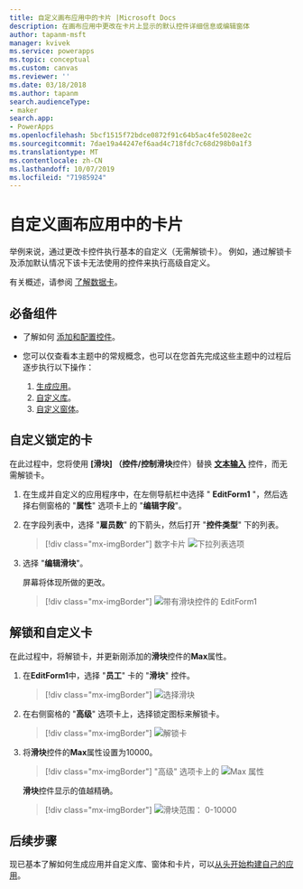 ```yaml
---
title: 自定义画布应用中的卡片 |Microsoft Docs
description: 在画布应用中更改在卡片上显示的默认控件详细信息或编辑窗体
author: tapanm-msft
manager: kvivek
ms.service: powerapps
ms.topic: conceptual
ms.custom: canvas
ms.reviewer: ''
ms.date: 03/18/2018
ms.author: tapanm
search.audienceType:
- maker
search.app:
- PowerApps
ms.openlocfilehash: 5bcf1515f72bdce0872f91c64b5ac4fe5028ee2c
ms.sourcegitcommit: 7dae19a44247ef6aad4c718fdc7c68d298b0a1f3
ms.translationtype: MT
ms.contentlocale: zh-CN
ms.lasthandoff: 10/07/2019
ms.locfileid: "71985924"
---
```

# <a name="customize-a-card-in-a-canvas-app"></a>自定义画布应用中的卡片

举例来说，通过更改卡控件执行基本的自定义（无需解锁卡）。 例如，通过解锁卡及添加默认情况下该卡无法使用的控件来执行高级自定义。

有关概述，请参阅 [了解数据卡](working-with-cards.md)。

## <a name="prerequisites"></a>必备组件

- 了解如何 [添加和配置控件](add-configure-controls.md)。
- 您可以仅查看本主题中的常规概念，也可以在您首先完成这些主题中的过程后逐步执行以下操作：

    1. [生成应用](data-platform-create-app.md)。
    1. [自定义库](customize-layout-sharepoint.md)。
    1. [自定义窗体](customize-forms-sharepoint.md)。

## <a name="customize-a-locked-card"></a>自定义锁定的卡

在此过程中，您将使用 **[滑块] （控件/控制滑块**控件）替换 **[文本输入](controls/control-text-input.md)** 控件，而无需解锁卡。

1. 在生成并自定义的应用程序中，在左侧导航栏中选择 " **EditForm1** "，然后选择右侧窗格的 "**属性**" 选项卡上的 "**编辑字段**"。

1. 在字段列表中，选择 "**雇员数**" 的下箭头，然后打开 "**控件类型**" 下的列表。

    > [!div class="mx-imgBorder"]
    > 数字卡片 ![下拉列表选项](./media/customize-card/card-selector.png)

1. 选择 "**编辑滑块**"。

    屏幕将体现所做的更改。

    > [!div class="mx-imgBorder"]
    > ![带有滑块控件的 EditForm1](./media/customize-card/add-slider.png)

## <a name="unlock-and-customize-a-card"></a>解锁和自定义卡

在此过程中，将解锁卡，并更新刚添加的**滑块**控件的**Max**属性。

1. 在**EditForm1**中，选择 "**员工**" 卡的 "**滑块**" 控件。

    > [!div class="mx-imgBorder"]
    > ![选择滑块](./media/customize-card/select-slider.png)

1. 在右侧窗格的 "**高级**" 选项卡上，选择锁定图标来解锁卡。

    > [!div class="mx-imgBorder"]
    > ![解锁卡](./media/customize-card/lock-icon.png)

1. 将**滑块**控件的**Max**属性设置为10000。

    > [!div class="mx-imgBorder"]
    > "高级" 选项卡上的 ![Max 属性](./media/customize-card/max-property.png)

    **滑块**控件显示的值越精确。

    > [!div class="mx-imgBorder"]
    > ![滑块范围： 0-10000](./media/customize-card/final-slider.png)

## <a name="next-steps"></a>后续步骤

现已基本了解如何生成应用并自定义库、窗体和卡片，可以[从头开始构建自己的应用](data-platform-create-app-scratch.md)。